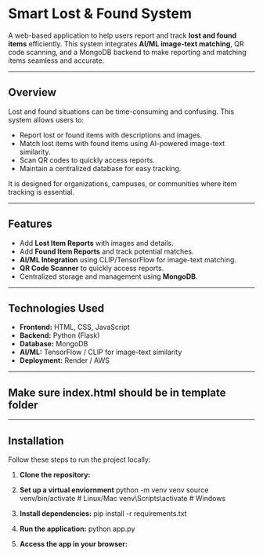 # Smart Lost & Found System

A web-based application to help users report and track **lost and found items** efficiently. This system integrates **AI/ML image-text matching**,
QR code scanning, and a MongoDB backend to make reporting and matching items seamless and accurate.

---

## Overview

Lost and found situations can be time-consuming and confusing. This system allows users to:  
- Report lost or found items with descriptions and images.  
- Match lost items with found items using AI-powered image-text similarity.  
- Scan QR codes to quickly access reports.  
- Maintain a centralized database for easy tracking.  

It is designed for organizations, campuses, or communities where item tracking is essential.

---

## Features

- Add **Lost Item Reports** with images and details.  
- Add **Found Item Reports** and track potential matches.  
- **AI/ML Integration** using CLIP/TensorFlow for image-text matching.  
- **QR Code Scanner** to quickly access reports.  
- Centralized storage and management using **MongoDB**.  

---

## Technologies Used

- **Frontend:** HTML, CSS, JavaScript  
- **Backend:** Python (Flask)  
- **Database:** MongoDB
- **AI/ML:** TensorFlow / CLIP for image-text similarity  
- **Deployment:** Render / AWS  

---

## Make sure **index.html** should be in  **template folder**

---

## Installation

Follow these steps to run the project locally:

1. **Clone the repository:**
    
2. **Set up a virtual enviornment**
python -m venv venv
source venv/bin/activate       # Linux/Mac
venv\Scripts\activate          # Windows

3. **Install dependencies:**
pip install -r requirements.txt

4. **Run the application:**
python app.py

5. **Access the app in your browser:**

